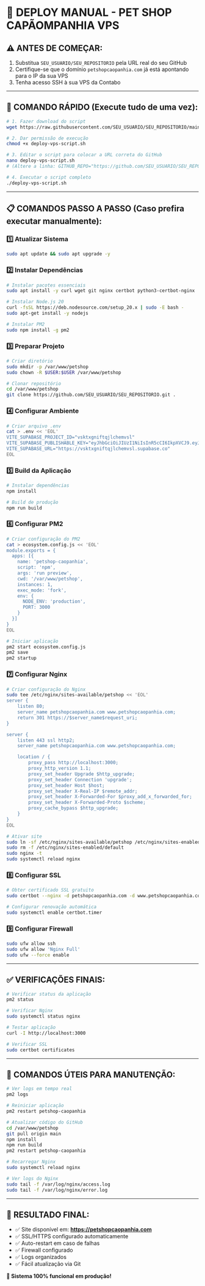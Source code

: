 # 🚀 DEPLOY MANUAL - PET SHOP CAPÃOMPANHIA VPS

## ⚠️ ANTES DE COMEÇAR:
1. Substitua `SEU_USUARIO/SEU_REPOSITORIO` pela URL real do seu GitHub
2. Certifique-se que o domínio `petshopcaopanhia.com` já está apontando para o IP da sua VPS
3. Tenha acesso SSH à sua VPS da Contabo

---

## 🔧 COMANDO RÁPIDO (Execute tudo de uma vez):

```bash
# 1. Fazer download do script
wget https://raw.githubusercontent.com/SEU_USUARIO/SEU_REPOSITORIO/main/deploy-vps-script.sh

# 2. Dar permissão de execução
chmod +x deploy-vps-script.sh

# 3. Editar o script para colocar a URL correta do GitHub
nano deploy-vps-script.sh
# (Altere a linha: GITHUB_REPO="https://github.com/SEU_USUARIO/SEU_REPOSITORIO.git")

# 4. Executar o script completo
./deploy-vps-script.sh
```

---

## 📋 COMANDOS PASSO A PASSO (Caso prefira executar manualmente):

### 1️⃣ Atualizar Sistema
```bash
sudo apt update && sudo apt upgrade -y
```

### 2️⃣ Instalar Dependências
```bash
# Instalar pacotes essenciais
sudo apt install -y curl wget git nginx certbot python3-certbot-nginx

# Instalar Node.js 20
curl -fsSL https://deb.nodesource.com/setup_20.x | sudo -E bash -
sudo apt-get install -y nodejs

# Instalar PM2
sudo npm install -g pm2
```

### 3️⃣ Preparar Projeto
```bash
# Criar diretório
sudo mkdir -p /var/www/petshop
sudo chown -R $USER:$USER /var/www/petshop

# Clonar repositório
cd /var/www/petshop
git clone https://github.com/SEU_USUARIO/SEU_REPOSITORIO.git .
```

### 4️⃣ Configurar Ambiente
```bash
# Criar arquivo .env
cat > .env << 'EOL'
VITE_SUPABASE_PROJECT_ID="vsktxgniftqjlchemvsl"
VITE_SUPABASE_PUBLISHABLE_KEY="eyJhbGciOiJIUzI1NiIsInR5cCI6IkpXVCJ9.eyJpc3MiOiJzdXBhYmFzZSIsInJlZiI6InZza3R4Z25pZnRxamxjaGVtdnNsIiwicm9sZSI6ImFub24iLCJpYXQiOjE3NTUyODQ4NzQsImV4cCI6MjA3MDg2MDg3NH0.mngIvBUMtit0mOvtkuG0G48WdDTmUIBcCDi8-b-tPLg"
VITE_SUPABASE_URL="https://vsktxgniftqjlchemvsl.supabase.co"
EOL
```

### 5️⃣ Build da Aplicação
```bash
# Instalar dependências
npm install

# Build de produção
npm run build
```

### 6️⃣ Configurar PM2
```bash
# Criar configuração do PM2
cat > ecosystem.config.js << 'EOL'
module.exports = {
  apps: [{
    name: 'petshop-caopanhia',
    script: 'npm',
    args: 'run preview',
    cwd: '/var/www/petshop',
    instances: 1,
    exec_mode: 'fork',
    env: {
      NODE_ENV: 'production',
      PORT: 3000
    }
  }]
}
EOL

# Iniciar aplicação
pm2 start ecosystem.config.js
pm2 save
pm2 startup
```

### 7️⃣ Configurar Nginx
```bash
# Criar configuração do Nginx
sudo tee /etc/nginx/sites-available/petshop << 'EOL'
server {
    listen 80;
    server_name petshopcaopanhia.com www.petshopcaopanhia.com;
    return 301 https://$server_name$request_uri;
}

server {
    listen 443 ssl http2;
    server_name petshopcaopanhia.com www.petshopcaopanhia.com;

    location / {
        proxy_pass http://localhost:3000;
        proxy_http_version 1.1;
        proxy_set_header Upgrade $http_upgrade;
        proxy_set_header Connection 'upgrade';
        proxy_set_header Host $host;
        proxy_set_header X-Real-IP $remote_addr;
        proxy_set_header X-Forwarded-For $proxy_add_x_forwarded_for;
        proxy_set_header X-Forwarded-Proto $scheme;
        proxy_cache_bypass $http_upgrade;
    }
}
EOL

# Ativar site
sudo ln -sf /etc/nginx/sites-available/petshop /etc/nginx/sites-enabled/
sudo rm -f /etc/nginx/sites-enabled/default
sudo nginx -t
sudo systemctl reload nginx
```

### 8️⃣ Configurar SSL
```bash
# Obter certificado SSL gratuito
sudo certbot --nginx -d petshopcaopanhia.com -d www.petshopcaopanhia.com

# Configurar renovação automática
sudo systemctl enable certbot.timer
```

### 9️⃣ Configurar Firewall
```bash
sudo ufw allow ssh
sudo ufw allow 'Nginx Full'
sudo ufw --force enable
```

---

## ✅ VERIFICAÇÕES FINAIS:

```bash
# Verificar status da aplicação
pm2 status

# Verificar Nginx
sudo systemctl status nginx

# Testar aplicação
curl -I http://localhost:3000

# Verificar SSL
sudo certbot certificates
```

---

## 🔄 COMANDOS ÚTEIS PARA MANUTENÇÃO:

```bash
# Ver logs em tempo real
pm2 logs

# Reiniciar aplicação
pm2 restart petshop-caopanhia

# Atualizar código do GitHub
cd /var/www/petshop
git pull origin main
npm install
npm run build
pm2 restart petshop-caopanhia

# Recarregar Nginx
sudo systemctl reload nginx

# Ver logs do Nginx
sudo tail -f /var/log/nginx/access.log
sudo tail -f /var/log/nginx/error.log
```

---

## 🎯 RESULTADO FINAL:
- ✅ Site disponível em: **https://petshopcaopanhia.com**
- ✅ SSL/HTTPS configurado automaticamente
- ✅ Auto-restart em caso de falhas
- ✅ Firewall configurado
- ✅ Logs organizados
- ✅ Fácil atualização via Git

**🚀 Sistema 100% funcional em produção!**
